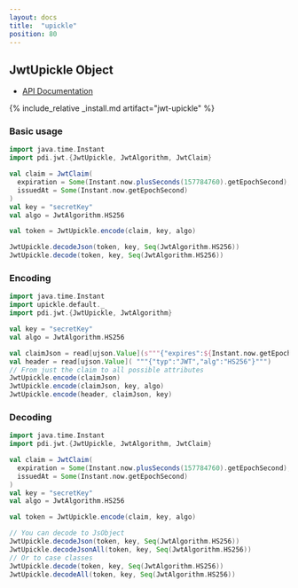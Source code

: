 ```yaml
---
layout: docs
title:  "upickle"
position: 80
---
```


## JwtUpickle Object

- [API Documentation](https://jwt-scala.github.io/jwt-scala/api/pdi/jwt/JwtUpickle$.html)

{% include_relative _install.md artifact="jwt-upickle" %}

### Basic usage

```scala mdoc:reset
import java.time.Instant
import pdi.jwt.{JwtUpickle, JwtAlgorithm, JwtClaim}

val claim = JwtClaim(
  expiration = Some(Instant.now.plusSeconds(157784760).getEpochSecond),
  issuedAt = Some(Instant.now.getEpochSecond)
)
val key = "secretKey"
val algo = JwtAlgorithm.HS256

val token = JwtUpickle.encode(claim, key, algo)

JwtUpickle.decodeJson(token, key, Seq(JwtAlgorithm.HS256))
JwtUpickle.decode(token, key, Seq(JwtAlgorithm.HS256))
```

### Encoding

```scala mdoc:reset
import java.time.Instant
import upickle.default._
import pdi.jwt.{JwtUpickle, JwtAlgorithm}

val key = "secretKey"
val algo = JwtAlgorithm.HS256

val claimJson = read[ujson.Value](s"""{"expires":${Instant.now.getEpochSecond}}""")
val header = read[ujson.Value]( """{"typ":"JWT","alg":"HS256"}""")
// From just the claim to all possible attributes
JwtUpickle.encode(claimJson)
JwtUpickle.encode(claimJson, key, algo)
JwtUpickle.encode(header, claimJson, key)
```

### Decoding

```scala mdoc:reset
import java.time.Instant
import pdi.jwt.{JwtUpickle, JwtAlgorithm, JwtClaim}

val claim = JwtClaim(
  expiration = Some(Instant.now.plusSeconds(157784760).getEpochSecond),
  issuedAt = Some(Instant.now.getEpochSecond)
)
val key = "secretKey"
val algo = JwtAlgorithm.HS256

val token = JwtUpickle.encode(claim, key, algo)

// You can decode to JsObject
JwtUpickle.decodeJson(token, key, Seq(JwtAlgorithm.HS256))
JwtUpickle.decodeJsonAll(token, key, Seq(JwtAlgorithm.HS256))
// Or to case classes
JwtUpickle.decode(token, key, Seq(JwtAlgorithm.HS256))
JwtUpickle.decodeAll(token, key, Seq(JwtAlgorithm.HS256))
```
